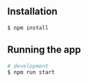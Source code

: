 ## Installation

```bash
$ npm install
```

## Running the app

```bash
# development
$ npm run start
```